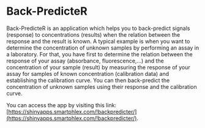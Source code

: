 # Back-PredicteR

Back-PredicteR is an application which helps you to back-predict signals (response) to concentrations (results) when the relation between the response and the result is known. 
A typical example is when you want to determine the concentration of unknown samples by performing an assay in a laboratory.
For that, you have first to determine the relation between the response of your assay (absorbance, fluorescence,…) and the concentration of your sample (result) by measuring the response of your assay for samples of known concentration (calibration data) and establishing the calibration curve.
You can then back-predict the concentration of unknown samples using their response and the calibration curve.

You can access the app by visiting this link: [https://shinyapps.smartphlex.com/!backpredicter/](https://shinyapps.smartphlex.com/!backpredicter/).